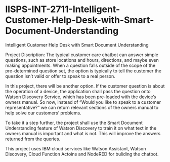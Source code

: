 # llSPS-INT-2711-Intelligent-Customer-Help-Desk-with-Smart-Document-Understanding
Intelligent Customer Help Desk with Smart Document Understanding

Project Discription: The typical customer care chatbot can answer simple questions, such as store locations and hours, directions, and maybe even making appointments.
When a question falls outside of the scope of the pre-determined question set, the option is typically to tell the customer the question isn’t valid or offer to speak
to a real person.

In this project, there will be another option. If the customer question is about the operation of a device, the application shall pass the question onto Watson Discovery 
Service, which has been pre-loaded with the device’s owners manual. So now, instead of “Would you like to speak to a customer representative?” we can return relevant 
sections of the owners manual to help solve our customers’ problems.

To take it a step further, the project shall use the Smart Document Understanding feature of Watson Discovery to train it on what text in the owners manual is important
and what is not. This will improve the answers returned from the queries.

This project uses IBM cloud services like Watson Assistant, Watson Discovery, Cloud Function Actoins and NodeRED for buliding the chatbot.



